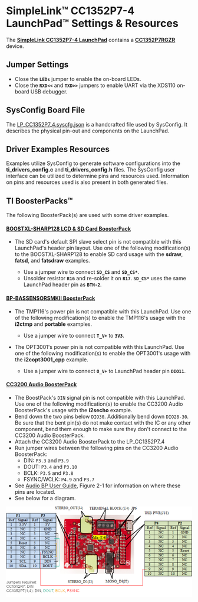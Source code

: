 # SimpleLink&trade; CC1352P7-4 LaunchPad&trade; Settings & Resources

The [__SimpleLink CC1352P7-4 LaunchPad__][launchpad] contains a
[__CC1352P7RGZR__][device] device.


## Jumper Settings

* Close the __`LEDs`__ jumper to enable the on-board LEDs.
* Close the __`RXD<<`__ and __`TXD>>`__ jumpers to enable UART via
the XDS110 on-board USB debugger.


## SysConfig Board File

The [LP_CC1352P7_4.syscfg.json](../.meta/LP_CC1352P7_4.syscfg.json)
is a handcrafted file used by SysConfig. It describes the physical pin-out
and components on the LaunchPad.


## Driver Examples Resources

Examples utilize SysConfig to generate software configurations into
the __ti_drivers_config.c__ and __ti_drivers_config.h__ files. The SysConfig
user interface can be utilized to determine pins and resources used.
Information on pins and resources used is also present in both generated files.


## TI BoosterPacks&trade;

The following BoosterPack(s) are used with some driver examples.

#### [__BOOSTXL-SHARP128 LCD & SD Card BoosterPack__][boostxl-sharp128]

  * The SD card's default SPI slave select pin is not compatible with this
      LaunchPad's header pin layout. Use one of the following modification(s)
      to the BOOSTXL-SHARP128 to enable SD card usage with the __sdraw__,
      __fatsd__, and __fatsdraw__ examples.

    * Use a jumper wire to connect __`SD_CS`__ and __`SD_CS*`__.
    * Unsolder resistor __`R16`__ and re-solder it on __`R17`__. __`SD_CS*`__
      uses the same LaunchPad header pin as __`BTN-2`__.

#### [__BP-BASSENSORSMKII BoosterPack__][bp-bassensorsmkii]

  * The TMP116's power pin is not compatible with this LaunchPad. Use one of
    the following modification(s) to enable the TMP116's usage with the
    __i2ctmp__ and __portable__ examples.

    * Use a jumper wire to connect __`T_V+`__ to __`3V3`__.

  * The OPT3001's power pin is not compatible with this LaunchPad. Use one
    of the following modification(s) to enable the OPT3001's usage with the
    __i2copt3001_cpp__ example.

    * Use a jumper wire to connect __`O_V+`__ to LaunchPad header pin
      __`DIO11`__.

#### [__CC3200 Audio BoosterPack__][cc3200audboost]

  * The BoostPack's `DIN` signal pin is not compatible with this LaunchPad.
    Use one of the following modification(s) to enable the CC3200 Audio
    BoosterPack's usage with the __i2secho__ example.
  * Bend down the two pins below `DIO30`. Additionally bend down `DIO28-30`.
    Be sure that the bent pin(s) do not make contact with the IC or any other
    component, bend them enough to make sure they don't connect to the CC3200
    Audio BoosterPack.
  * Attach the CC3200 Audio BoosterPack to the LP_CC1352P7_4
  * Run jumper wires between the following pins on the CC3200 Audio BoosterPack:
    - DIN: `P3.3` and `P3.9`
    - DOUT: `P3.4` and `P3.10`
    - BCLK: `P3.5` and `P3.8`
    - FSYNC/WCLK: `P4.9` and `P3.7`
  * See [Audio BP User Guide][cc3200audboost-user-guide], Figure 2-1 for
    information on where these pins are located.
  * See below for a diagram.

![CC3200 Audio BoosterPack Jumper Wire Diagram](images/cc3200audboost_cc13x2_jumpers_annotated.png)

[device]: http://www.ti.com/product/CC1352P7
[launchpad]: http://www.ti.com/tool/LP-CC1352P
[boostxl-sharp128]: http://www.ti.com/tool/boostxl-sharp128
[bp-bassensorsmkii]: http://www.ti.com/tool/bp-bassensorsmkii
[cc3200audboost]: http://www.ti.com/tool/CC3200AUDBOOST
[cc3200audboost-user-guide]: http://www.ti.com/lit/pdf/swru383
